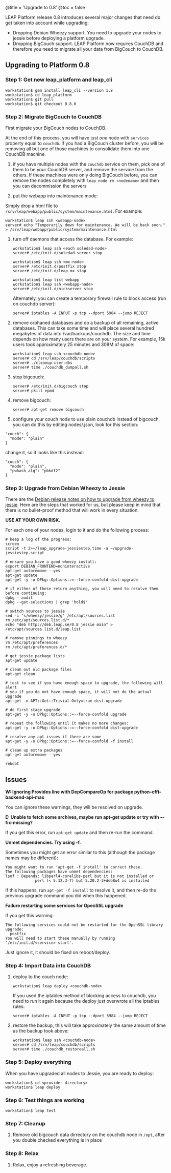 @title = 'Upgrade to 0.8'
@toc = false

LEAP Platform release 0.8 introduces several major changes that need do get taken into account while upgrading:

* Dropping Debian Wheezy support. You need to upgrade your nodes to jessie before deploying a platform upgrade.
* Dropping BigCouch support. LEAP Platform now requires CouchDB and therefore you need to migrate all your data from BigCouch to CouchDB.

Upgrading to Platform 0.8
---------------------------------------------

### Step 1: Get new leap_platform and leap_cli

    workstation$ gem install leap_cli --version 1.8
    workstation$ cd leap_platform
    workstation$ git pull
    workstation$ git checkout 0.8.0

### Step 2: Migrate BigCouch to CouchDB

First migrate your BigCouch nodes to CouchDB.

At the end of this process, you will have just *one* node with `services` property equal to `couchdb`. If you had a BigCouch cluster before, you will be removing all but one of those machines to consolidate them into one CouchDB machine.

1. if you have multiple nodes with the `couchdb` service on them, pick one of them to be your CouchDB server, and remove the service from the others. If these machines were only doing BigCouch before, you can remove the nodes completely with `leap node rm <nodename>` and then you can decommission the servers

1. put the webapp into maintenance mode:

Simply drop a html file to `/srv/leap/webapp/public/system/maintenance.html`. For example:

    workstation$ leap ssh <webapp-node>
    server# echo "Temporarily down for maintenance. We will be back soon." > /srv/leap/webapp/public/system/maintenance.html

1. turn off daemons that access the database. For example:

    ```
    workstation$ leap ssh <each soledad-node>
    server# /etc/init.d/soledad-server stop

    workstation$ leap ssh <mx-node>
    server# /etc/init.d/postfix stop
    server# /etc/init.d/leap-mx stop

    workstation$ leap list webapp
    workstation$ leap ssh <webapp-node>
    server# /etc/init.d/nickserver stop
    ```

    Alternately, you can create a temporary firewall rule to block access (run on couchdb server):

    ```
    server# iptables -A INPUT -p tcp --dport 5984 --jump REJECT
    ```

1. remove orphaned databases and do a backup of all remaining, active databases. This can take some time and will place several hundred megabytes of data into /var/backups/couchdb. The size and time depends on how many users there are on your system. For example, 15k users took approximately 25 minutes and 308M of space:

    ```
    workstation$ leap ssh <couchdb-node>
    server# cd /srv/leap/couchdb/scripts
    server# ./cleanup-user-dbs
    server# time ./couchdb_dumpall.sh
    ```

1. stop bigcouch:

    ```
    server# /etc/init.d/bigcouch stop
    server# pkill epmd
    ```

1. remove bigcouch:

    ```
    server# apt-get remove bigcouch
    ```
1. configure your couch node to use plain couchdb instead of bigcouch, you can do this by editing nodes/<couch-node>.json, look for this section:

  ```
  "couch": {
    "mode": "plain"
  }
  ```

  change it, so it looks like this instead:

  ```
  "couch": {
    "mode": "plain",
    "pwhash_alg": "pbkdf2"
  }
  ```

### Step 3: Upgrade from Debian Wheezy to Jessie

There are the [Debian release notes on how to upgrade from wheezy to jessie](https://www.debian.org/releases/stable/amd64/release-notes/ch-upgrading.html). Here are the steps that worked for us, but please keep in mind that there is no bullet-proof method that will work in every situation. 

**USE AT YOUR OWN RISK.**

For each one of your nodes, login to it and do the following process:

    # keep a log of the progress:
    screen
    script -t 2>~/leap_upgrade-jessiestep.time -a ~/upgrade-jessiestep.script

    # ensure you have a good wheezy install:
    export DEBIAN_FRONTEND=noninteractive
    apt-get autoremove --yes
    apt-get update
    apt-get -y -o DPkg::Options::=--force-confold dist-upgrade

    # if either of these return anything, you will need to resolve them before continuing:
    dpkg --audit
    dpkg --get-selections | grep 'hold$'

    # switch sources to jessie
    sed -i 's/wheezy/jessie/g' /etc/apt/sources.list
    rm /etc/apt/sources.list.d/*
    echo "deb http://deb.leap.se/0.8 jessie main" > /etc/apt/sources.list.d/leap.list

    # remove pinnings to wheezy
    rm /etc/apt/preferences
    rm /etc/apt/preferences.d/*

    # get jessie package lists
    apt-get update

    # clean out old package files
    apt-get clean

    # test to see if you have enough space to upgrade, the following will alert
    # you if you do not have enough space, it will not do the actual upgrade
    apt-get -o APT::Get::Trivial-Only=true dist-upgrade

    # do first stage upgrade
    apt-get -y -o DPkg::Options::=--force-confold upgrade

    # repeat the following until it makes no more changes:
    apt-get -y -o DPkg::Options::=--force-confold dist-upgrade

    # resolve any apt issues if there are some
    apt-get -y -o DPkg::Options::=--force-confold -f install

    # clean up extra packages
    apt-get autoremove --yes

    reboot


Issues
------

**W: Ignoring Provides line with DepCompareOp for package python-cffi-backend-api-max**

You can ignore these warnings, they will be resolved on upgrade.

**E: Unable to fetch some archives, maybe run apt-get update or try with --fix-missing?**

If you get this error, run `apt-get update` and then re-run the command.

**Unmet dependencies. Try using -f.**

Sometimes you might get an error similar to this (although the package names may be different):

    You might want to run 'apt-get -f install' to correct these.
    The following packages have unmet dependencies:
    lsof : Depends: libperl4-corelibs-perl but it is not installed or
                 perl (< 5.12.3-7) but 5.20.2-3+deb8u4 is installed

If this happens, run `apt-get -f install` to resolve it, and then re-do the previous upgrade command
you did when this happened.

**Failure restarting some services for OpenSSL upgrade**

If you get this warning:

    The following services could not be restarted for the OpenSSL library upgrade:
      postfix
    You will need to start these manually by running '/etc/init.d/<service> start'.

Just ignore it, it should be fixed on reboot/deploy.

### Step 4: Import Data into CouchDB

1. deploy to the couch node:

    ```
    workstation$ leap deploy <couchdb-node>
    ```

    If you used the iptables method of blocking access to couchdb, you need to run it again because the deploy just overwrote all the iptables rules:

    ```
    server# iptables -A INPUT -p tcp --dport 5984 --jump REJECT
    ```

1. restore the backup, this will take approximately the same amount of time as the backup took above:

    ```
    workstation$ leap ssh <couchdb-node>
    server# cd /srv/leap/couchdb/scripts
    server# time ./couchdb_restoreall.sh
    ```

### Step 5: Deploy everything

When you have upgraded all nodes to Jessie, you are ready to deploy:

    workstation$ cd <provider directory>
    workstation$ leap deploy

### Step 6: Test things are working

    workstation$ leap test

### Step 7: Cleanup

1. Remove old bigcouch data dirrectory on the couchdb node in `/opt`, after you double checked everything is in place

### Step 8: Relax

1. Relax, enjoy a refreshing beverage.
